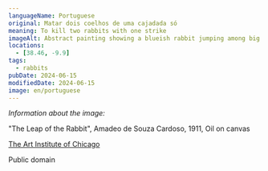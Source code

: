 ```yaml
---
languageName: Portuguese
original: Matar dois coelhos de uma cajadada só
meaning: To kill two rabbits with one strike
imageAlt: Abstract painting showing a blueish rabbit jumping among big green leaves and flowers
locations:
  - [38.46, -9.9]
tags:
  - rabbits
pubDate: 2024-06-15
modifiedDate: 2024-06-15
image: en/portuguese
---
```


_Information about the image:_

"The Leap of the Rabbit", Amadeo de Souza Cardoso, 1911, Oil on canvas

[The Art Institute of Chicago](https://www.artic.edu/artworks/8999/the-leap-of-the-rabbit)

Public domain
